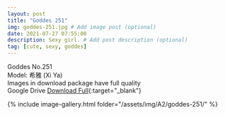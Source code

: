```yaml
---
layout: post
title: "Goddes 251"
img: goddes-251.jpg # Add image post (optional)
date: 2021-07-27 07:55:00
description: Sexy girl. # Add post description (optional)
tag: [cute, sexy, goddes]
---
```

Goddes No.251  
Model: 希雅 (Xi Ya)   
Images in download package have full quality                    
Google Drive [Download Full](http://gestyy.com/eoPtNM){:target="_blank"}

{% include image-gallery.html folder="/assets/img/A2/goddes-251/" %}

